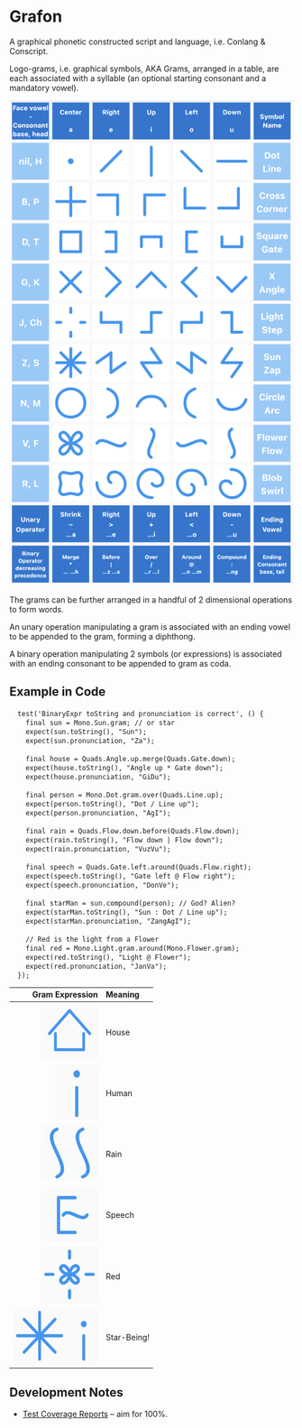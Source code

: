 # Grafon

A graphical phonetic constructed script and language, i.e. Conlang & Conscript.

Logo-grams, i.e. graphical symbols, AKA Grams, arranged in a table, are each associated with a 
syllable (an optional starting consonant and a mandatory vowel).  

![Gra Table](/assets/images/gramtable.png)

The grams can be further arranged in a handful of 2 dimensional operations to form words.

An unary operation manipulating a gram is associated with an ending 
vowel to be appended to the gram, forming a diphthong.

A binary operation manipulating 2 symbols (or expressions) is associated with an ending 
consonant to be appended to gram as coda.

## Example in Code
```
  test('BinaryExpr toString and pronunciation is correct', () {
    final sun = Mono.Sun.gram; // or star
    expect(sun.toString(), "Sun");
    expect(sun.pronunciation, "Za");

    final house = Quads.Angle.up.merge(Quads.Gate.down);
    expect(house.toString(), "Angle up * Gate down");
    expect(house.pronunciation, "GiDu");

    final person = Mono.Dot.gram.over(Quads.Line.up);
    expect(person.toString(), "Dot / Line up");
    expect(person.pronunciation, "AgI");

    final rain = Quads.Flow.down.before(Quads.Flow.down);
    expect(rain.toString(), "Flow down | Flow down");
    expect(rain.pronunciation, "VuzVu");

    final speech = Quads.Gate.left.around(Quads.Flow.right);
    expect(speech.toString(), "Gate left @ Flow right");
    expect(speech.pronunciation, "DonVe");

    final starMan = sun.compound(person); // God? Alien?
    expect(starMan.toString(), "Sun : Dot / Line up");
    expect(starMan.pronunciation, "ZangAgI");

    // Red is the light from a Flower
    final red = Mono.Light.gram.around(Mono.Flower.gram);
    expect(red.toString(), "Light @ Flower");
    expect(red.pronunciation, "JanVa");
  });
```

| Gram Expression | Meaning |
| --:             | :--     |
| <img src="https://github.com/bguan/grafon/blob/main/assets/images/house.png?raw=true" width="100" height="100" alt="House"/> | House |
| <img src="https://github.com/bguan/grafon/blob/main/assets/images/human.png?raw=true" width="75" height="100" alt="Human"/> | Human |
| <img src="https://github.com/bguan/grafon/blob/main/assets/images/rain.png?raw=true" width="100" height="100" alt="Human"/> | Rain |
| <img src="https://github.com/bguan/grafon/blob/main/assets/images/speech.png?raw=true" width="100" height="100" alt="Human"/> | Speech |
| <img src="https://github.com/bguan/grafon/blob/main/assets/images/red.png?raw=true" width="100" height="100" alt="Human"/> | Red |
| <img src="https://github.com/bguan/grafon/blob/main/assets/images/star-being.png?raw=true" width="150" height="100" alt="Human"/> | Star-Being! |


## Development Notes
* [Test Coverage Reports](https://app.codecov.io/gh/bguan/grafon) – aim for 100%.
